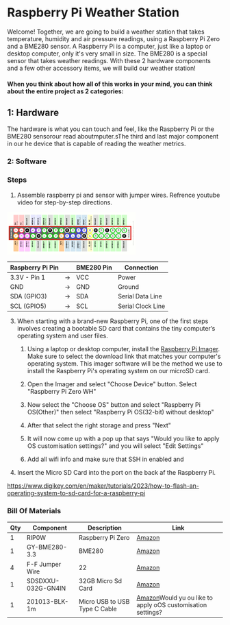 # Raspberry Pi Weather Station

Welcome! Together, we are going to build a weather station that takes temperature, humidity and air pressure readings, using a Raspberry Pi Zero and a BME280 sensor. A Raspberry Pi is a computer, just like a laptop or desktop computer, only it's very small in size. The BME280 is a special sensor that takes weather readings. With these 2 hardware components and a few other accessory items, we will build our weather station!

#### When you think about how all of this works in your mind, you can think about the entire project as 2 categories:
## 1: Hardware
The hardware is what you can touch and feel, like the Raspberry Pi or the BME280 sensorour read aboutmputer.sThe third and last major component in our he device that is capable of reading the weather metrics.



### 2: Software
### Steps
1. Assemble raspberry pi and sensor with jumper wires. Refrence youtube video for step-by-step directions. 

<img src="./images/pinout-table.png" alt="Pinout Table" width="300">



| Raspberry Pi Pin | | BME280 Pin | Connection |
|----------|----|---------------|-------------|
| 3.3V - Pin 1       | -> | VCC       | Power      |
| GND        | -> | GND       | Ground     |
|SDA (GPIO3) | -> | SDA | Serial Data Line |
| SCL (GPIO5) | -> | SCL | Serial Clock Line |

3. When starting with a brand-new Raspberry Pi, one of the first steps involves creating a bootable SD card that contains the tiny computer’s operating system and user files.
    1. Using a laptop or desktop computer, install the [Raspberry Pi Imager](https://www.raspberrypi.com/software/). Make sure to select the download link that matches your computer's operating system. This imager software will be the method we use to install the Raspberry Pi's operating system on our microSD card.

    2. Open the Imager and select "Choose Device" button. Select "Raspberry Pi Zero WH"

    3. Now select the "Choose OS" button and select "Raspberry Pi OS(Other)" then select "Raspberry Pi OS(32-bit) without desktop"
    
    4. After that select the right storage and press "Next"
    
    5. It will now come up with a pop up that says "Would you like to apply OS customisation settings?" and you will select "Edit Settings"

    6. Add all wifi info and make sure that SSH in enabled and 
4. Insert the Micro SD Card into the port on the back af the Raspberry Pi.



https://www.digikey.com/en/maker/tutorials/2023/how-to-flash-an-operating-system-to-sd-card-for-a-raspberry-pi



### Bill Of Materials
| Qty | Component | Description        | Link | 
|-----|--------|------------------|------|
| 1  | RIP0W  | Raspberry Pi Zero |[Amazon](https://www.amazon.com/Raspberry-Bluetooth-Compatible-Connector-headers/dp/B0CG99MR5W/ref=sr_1_5?crid=314QK6UYSB3VM&dib=eyJ2IjoiMSJ9.KlhfpgHSKPo1ghamKtLQM4uGuGGrubUfmWB0qVyNRL6sE4nThDBydAUMC9Rp6HCipzrIZu-pA4TX-FMNUKEeVMpIQrTLuhbhkjA3frZmbMeEFJo4nVg27FiMIo0AlI9lWnewTXDkYaCsCbnshTQ2T-BidXcGjI1GbHSshPziV046WSAtBf8NX6AyTNuXR-_zS4crt4P7B6sK4yBKSBHam2vYvEheO8W_3CJyjBrsKf1tPjGHfOsY8kGibbtP-8ILMYuyCJiaw6mNKHF15WxzVyvqO8XAWgw9vIETewemlCc.IXcJzVJGmWvUfHEdpl5Ftu26vjN7awwmSMVj8oIalm8&dib_tag=se&keywords=Raspberry%2Bpi%2Bzero&qid=1743701882&s=electronics&sprefix=raspberry%2Bpi%2Bzero%2Celectronics%2C203&sr=1-5&th=1)       
| 1  | GY-BME280-3.3 | BME280 |[Amazon](https://www.amazon.com/SHILLEHTEK-PRE-SOLDERED-Atmospheric-Temperature-Microcontrollers/dp/B0CD4PQZGQ/ref=sr_1_3?crid=3HS9UQG0V0GPH&dib=eyJ2IjoiMSJ9.pJ2Urq-AmN76zViLMv7y4pFz1SfW0NsvveEqsQi6ZOyYdoGTVNn7suzJxLMV73sew9_s4Ds5Cd0mpAHqe7OQTUc2YnsEfQ8aKYwrXRPdMdDp335Pv6Pf3kwrlPFYoBugDwc6SkdcdboSrr2JWNnR9fZDblqeS7E6JZ19hWLevU_pWf2M0aYaT86BAyyz4Rcbm1QfIabDAzIPPr-sLZr2O32rY6nifMxQ8En39F53_bt-RMr8ErV2L3DftSypvyjunuRFSX2Fq1s0nKWQBHJpC1pSEbVNjBHkTx87UAOK8cs.VGFHv79FOiz8hmVwMra_bL9badygrJZWQLm3sCubrgo&dib_tag=se&keywords=pre+soldered+3.3v+bme280&qid=1743701754&s=electronics&sprefix=pre+sodered+3.3v+bme280%2Celectronics%2C127&sr=1-3-catcorr)     
| 4  | F-F Jumper Wire | 22   | [Amazon](https://www.amazon.com/bociloy-Dupont-Breadboard-Multi-Color-Connector/dp/B0D9NCD1Z3/ref=sr_1_5?crid=1J7F6YFM2GHLC&dib=eyJ2IjoiMSJ9.tjHxIQLJsk16_0YVtUGN6UHyUBKSnfs7IU4zkjBWId7Hk_j28yKTWV9mmPFZoTaaZWAnLq_sDOQ91JV_2O45DVl4rr3Lo_jsvNU7q5msuNQWYyim7KhYvVa-Q7pck_X8zNphLbTSxEr8oHSjWpI7Awsm7C-4_2cV1iIJYQnn4hKfIpmBQVFAxPIc8FNr3khi_BeFrly2xmA7e8bcVCJ_VRInGnanZaZGy-JTOlpconf2zh4RiAue6Iu5epbywykLzf6fYNpMmYXHrGj98QyFNCVtjwzqvcPdUpSGnx_9XYYFgQu3paXWToZKha0lbRRYVrE2QvN1YO_Et3JjSQ9WfCIcRME2NRtAFTNyPdSOykU.HbmkX0xOJvBCqzOU0uE8UKlMOyydG1nX9nZlETuXckg&dib_tag=se&keywords=female%2Bto%2Bfemale%2Bjumper%2Bwires&qid=1742940209&s=industrial&sprefix=female%2Bto%2Bfemalejumper%2Bwires%2Cindustrial%2C127&sr=1-5&th=1) 
| 1 | SDSDXXU-032G-GN4IN | 32GB Micro Sd Card |[Amazon](https://www.amazon.com/PNY-Elite-microSDHC-Memory-P-SDU32GU185GW-GE/dp/B07R8GVGN9/ref=sr_1_3?crid=3V34SI6IJCGSL&dib=eyJ2IjoiMSJ9.LKgWgu5d3qxyEv9_u8TsaYZdf7ccO_VKKOLvgr5EIHKbLWcLjYj2-umlWsvc-BHE0MjV02PmV5HIxKBEEcKudT_dD9QJkTQRfcnKZmh9Pqql_OZxNA0J-1x7KqcVzNL1mcBpdpUBlVmdkSMX_Z0JcHtt9If6RiP95NQqo5VPD73sOxWZYulEjFXw7oL3qc7W7_dPgWPYCfnttWjQpRHIAZEkiiKok1SZGr-w1-HtiPutCBSdeMnsZZ4NuRx7Img50FDSPT6jetJCMZbAFhJAQB8PFAy1PUPtDT_JkXWbZkU.KgNl9RQZGioCn-NEBl4WkqaslLPD5xcqWb3hWWOas1g&dib_tag=se&keywords=micro%2Bsd%2Bcard&qid=1743701421&refinements=p_n_feature_ten_browse-bin%3A6518304011&rnid=6518301011&s=electronics&sprefix=micro%2Bsd%2Bcard%2Caps%2C216&sr=1-3&th=1) 
| 1 | 201013-BLK-1m | Micro USB to USB Type C Cable | [Amazon](https://www.amazon.com/Cable-Matters-USB-C-Braided-Jacket/dp/B0746NHSCZ?th=1)Would yu ou like to apply oOS customisation settings?
